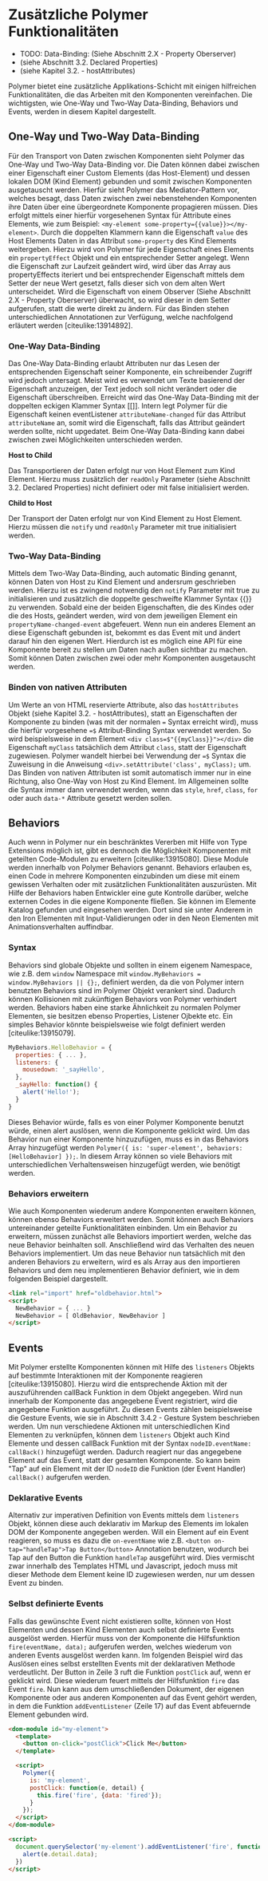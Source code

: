 # Zusätzliche Polymer Funktionalitäten

- TODO: Data-Binding: (Siehe Abschnitt 2.X - Property Oberserver)
- (siehe Abschnitt 3.2. Declared Properties)
- (siehe Kapitel 3.2. - hostAttributes)

Polymer bietet eine zusätzliche Applikations-Schicht mit einigen hilfreichen Funktionalitäten, die das Arbeiten mit den Komponenten vereinfachen. Die wichtigsten, wie One-Way und Two-Way Data-Binding, Behaviors und Events, werden in diesem Kapitel dargestellt.


## One-Way und Two-Way Data-Binding

Für den Transport von Daten zwischen Komponenten sieht Polymer das One-Way und Two-Way Data-Binding vor. Die Daten können dabei zwischen einer Eigenschaft einer Custom Elements (das Host-Element) und dessen lokalen DOM (Kind Element) gebunden und somit zwischen Komponenten ausgetauscht werden. Hierfür sieht Polymer das Mediator-Pattern vor, welches besagt, dass Daten zwischen zwei nebenstehenden Komponenten ihre Daten über eine übergeordnete Komponente propagieren müssen. Dies erfolgt mittels einer hierfür vorgesehenen Syntax für Attribute eines Elements, wie zum Beispiel: `<my-element some-property={{value}}></my-element>`. Durch die doppelten Klammern kann die Eigenschaft `value` des Host Elements Daten in das Attribut `some-property` des Kind Elements weitergeben. Hierzu wird von Polymer für jede Eigenschaft eines Elements ein `propertyEffect` Objekt und ein entsprechender Setter angelegt. Wenn die Eigenschaft zur Laufzeit geändert wird, wird über das Array aus propertyEffects iteriert und bei entsprechender Eigenschaft mittels dem Setter der neue Wert gesetzt, falls dieser sich von dem alten Wert unterscheidet. Wird die Eigenschaft von einem Observer (Siehe Abschnitt 2.X - Property Oberserver) überwacht, so wird dieser in dem Setter aufgerufen, statt die werte direkt zu ändern. Für das Binden stehen unterschiedlichen Annotationen zur Verfügung, welche nachfolgend erläutert werden [citeulike:13914892].


### One-Way Data-Binding

Das One-Way Data-Binding erlaubt Attributen nur das Lesen der entsprechenden Eigenschaft seiner Komponente, ein schreibender Zugriff wird jedoch untersagt. Meist wird es verwendet um Texte basierend der Eigenschaft anzuzeigen, der Text jedoch soll nicht verändert oder die Eigenschaft überschreiben. Erreicht wird das One-Way Data-Binding mit der doppelten eckigen Klammer Syntax [[]]. Intern legt Polymer für die Eigenschaft keinen eventListener `attributeName-changed` für das Attribut `attributeName` an, somit wird die Eigenschaft, falls das Attribut geändert werden sollte, nicht upgedatet. Beim One-Way Data-Binding kann dabei zwischen zwei Möglichkeiten unterschieden werden.

**Host to Child**

Das Transportieren der Daten erfolgt nur von Host Element zum Kind Element. Hierzu muss zusätzlich der `readOnly` Parameter (siehe Abschnitt 3.2. Declared Properties) nicht definiert oder mit false initialisiert werden.

**Child to Host**

Der Transport der Daten erfolgt nur von Kind Element zu Host Element. Hierzu müssen die `notify` und `readOnly` Parameter mit true initialisiert werden.


### Two-Way Data-Binding

Mittels dem Two-Way Data-Binding, auch automatic Binding genannt, können Daten von Host zu Kind Element und andersrum geschrieben werden. Hierzu ist es zwingend notwendig den `notify` Parameter mit true zu initialisieren und zusätzlich die doppelte geschweifte Klammer Syntax {{}} zu verwenden. Sobald eine der beiden Eigenschaften, die des Kindes oder die des Hosts, geändert werden, wird von dem jeweiligen Element ein `propertyName-changed-event` abgefeuert. Wenn nun ein anderes Element an diese Eigenschaft gebunden ist, bekommt es das Event mit und ändert darauf hin den eigenen Wert. Hierdurch ist es möglich eine API für eine Komponente bereit zu stellen um Daten nach außen sichtbar zu machen. Somit können Daten zwischen zwei oder mehr Komponenten ausgetauscht werden.


### Binden von nativen Attributen

Um Werte an von HTML reservierte Attribute, also das `hostAttributes` Objekt (siehe Kapitel 3.2. - hostAttributes), statt an Eigenschaften der Komponente zu binden (was mit der normalen `=` Syntax erreicht wird), muss die hierfür vorgesehene `=$` Attribut-Binding Syntax verwendet werden. So wird beispielsweise in dem Element `<div class=$"{{myClass}}"></div>` die Eigenschaft `myClass` tatsächlich dem Attribut `class`, statt der Eigenschaft zugewiesen. Polymer wandelt hierbei bei Verwendung der `=$` Syntax die Zuweisung in die Anweisung `<div>.setAttribute('class', myClass);` um. Das Binden von nativen Attributen ist somit automatisch immer nur in eine Richtung, also One-Way von Host zu Kind Element. Im Allgemeinen sollte die Syntax immer dann verwendet werden, wenn das `style`, `href`, `class`, `for` oder auch `data-*` Attribute gesetzt werden sollen.


## Behaviors

Auch wenn in Polymer nur ein beschränktes Vererben mit Hilfe von Type Extensions möglich ist, gibt es dennoch die Möglichkeit Komponenten mit geteilten Code-Modulen zu erweitern [citeulike:13915080]. Diese Module werden innerhalb von Polymer Behaviors genannt. Behaviors erlauben es, einen Code in mehrere Komponenten einzubinden um diese mit einem gewissen Verhalten oder mit zusätzlichen Funktionalitäten auszurüsten. Mit Hilfe der Behaviors haben Entwickler eine gute Kontrolle darüber, welche externen Codes in die eigene Komponente fließen. Sie können im Elemente Katalog gefunden und eingesehen werden. Dort sind sie unter Anderem in den Iron Elementen mit Input-Validierungen oder in den Neon Elementen mit Animationsverhalten auffindbar.


### Syntax

Behaviors sind globale Objekte und sollten in einem eigenem Namespace, wie z.B. dem `window` Namespace mit `window.MyBehaviors = window.MyBehaviors || {};`, definiert werden, da die von Polymer intern benutzten Behaviors sind im Polymer Objekt verankert sind. Dadurch können Kollisionen mit zukünftigen Behaviors von Polymer verhindert werden. 
Behaviors haben eine starke Ähnlichkeit zu normalen Polymer Elementen, sie besitzen ebenso Properties, Listener Ojbekte etc. Ein simples Behavior könnte beispielsweise wie folgt definiert werden [citeulike:13915079].

```javascript
MyBehaviors.HelloBehavior = {
  properties: { ... },
  listeners: {
    mousedown: '_sayHello',
  },
  _sayHello: function() {
    alert('Hello!');
  }
}
```

Dieses Behavior würde, falls es von einer Polymer Komponente benutzt würde, einen alert auslösen, wenn die Komponente geklickt wird. Um das Behavior nun einer Komponente hinzuzufügen, muss es in das Behaviors Array hinzugefügt werden `Polymer({ is: 'super-element', behaviors: [HelloBehavior] });`. In diesem Array können so viele Behaviors mit unterschiedlichen Verhaltensweisen hinzugefügt werden, wie benötigt werden.


### Behaviors erweitern

Wie auch Komponenten wiederum andere Komponenten erweitern können, können ebenso Behaviors erweitert werden. Somit können auch Behaviors untereinander geteilte Funktionalitäten einbinden. Um ein Behavior zu erweitern, müssen zunächst alle Behaviors importiert werden, welche das neue Behavior beinhalten soll. Anschließend wird das Verhalten des neuen Behaviors implementiert. Um das neue Behavior nun tatsächlich mit den anderen Behaviors zu erweitern, wird es als Array aus den importieren Behaviors und dem neu implementieren Behavior definiert, wie in dem folgenden Beispiel dargestellt.

```html
<link rel="import" href="oldbehavior.html">
<script>
  NewBehavior = { ... }
  NewBehavior = [ OldBehavior, NewBehavior ]
</script>
```


## Events

Mit Polymer erstellte Komponenten können mit Hilfe des `listeners` Objekts auf bestimmte Interaktionen mit der Komponente reagieren [citeulike:13915080]. Hierzu wird die entsprechende Aktion mit der auszuführenden callBack Funktion in dem Objekt angegeben. Wird nun innerhalb der Komponente das angegebene Event registriert, wird die angegebene Funktion ausgeführt. Zu diesen Events zählen beispielsweise die Gesture Events, wie sie in Abschnitt 3.4.2 - Gesture System beschrieben werden. Um nun verschiedene Aktionen mit unterschiedlichen Kind Elementen zu verknüpfen, können dem `listeners` Objekt auch Kind Elemente und dessen callBack Funktion mit der Syntax `nodeID.eventName: callBack()` hinzugefügt werden. Dadurch reagiert nur das angegebene Element auf das Event, statt der gesamten Komponente. So kann beim "Tap" auf ein Element mit der ID `nodeID` die Funktion (der Event Handler) `callBack()` aufgerufen werden.


### Deklarative Events

Alternativ zur imperativen Definition von Events mittels dem `listeners` Objekt, können diese auch deklarativ im Markup des Elements im lokalen DOM der Komponente angegeben werden. Will ein Element auf ein Event reagieren, so muss es dazu die `on-eventName` wie z.B. `<button on-tap="handleTap">Tap Button</button>` Annotation benutzen, wodurch bei Tap auf den Button die Funktion `handleTap` ausgeführt wird. Dies vermischt zwar innerhalb des Templates HTML und Javascript, jedoch muss mit dieser Methode dem Element keine ID zugewiesen werden, nur um dessen Event zu binden.


### Selbst definierte Events

Falls das gewünschte Event nicht existieren sollte, können von Host Elementen und dessen Kind Elementen auch selbst definierte Events ausgelöst werden. Hierfür muss von der Komponente die Hilfsfunktion `fire(eventName, data);` aufgerufen werden, welches wiederum von anderen Events ausgelöst werden kann. Im folgenden Beispiel wird das Auslösen eines selbst erstellten Events mit der deklarativen Methode verdeutlicht. Der Button in Zeile 3 ruft die Funktion `postClick` auf, wenn er geklickt wird. Diese wiederum feuert mittels der Hilfsfunktion `fire` das Event `fire`. Nun kann aus dem umschließenden Dokument, der eigenen Komponente oder aus anderen Komponenten auf das Event gehört werden, in dem die Funktion `addEventListener` (Zeile 17) auf das Event abfeuernde Element gebunden wird.

```html
<dom-module id="my-element">
  <template>
    <button on-click="postClick">Click Me</button>
  </template>

  <script>
    Polymer({
      is: 'my-element',
      postClick: function(e, detail) {
        this.fire('fire', {data: 'fired'});
      }
    });
  </script>
</dom-module>

<script>
  document.querySelector('my-element').addEventListener('fire', function (e) {
    alert(e.detail.data);
  })
</script>
```
